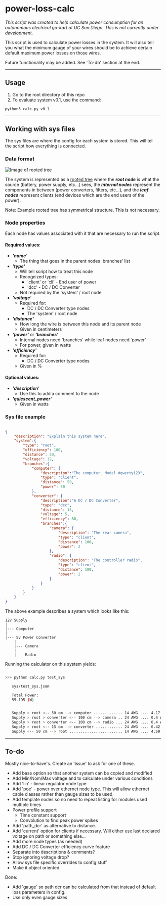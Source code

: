 # power-loss-calc

*This script was created to help calculate power consumption for an autonomous electrical go-kart at UC San Diego. This is not currently under development.*

This script is used to calculate power losses in the system. It will also tell you what the minimum gauge of your wires should be to achieve certain default maximum power losses on those wires.  

Future functionality may be added. See 'To-do' section at the end.

---

## Usage

1. Go to the root directory of this repo
2. To evaluate system v0.1, use the command:  

``` bash
python3 calc.py v0_1
```

---

## Working with sys files

The sys files are where the config for each system is stored. This will tell the script how everything is connected.  

### Data format

![Image of rooted tree](https://www.tutorialspoint.com/discrete_mathematics/images/rooted_tree.jpg "Rooted Tree")

The system is represented as a [rooted tree](https://www.tutorialspoint.com/discrete_mathematics/introduction_to_trees.htm) where the ***root node*** is what the source (battery, power supply, etc...) sees, the ***internal nodes*** represent the components in between (power converters, filters, etc...), and the ***leaf nodes*** represent clients (end devices which are the end users of the power).  

Note: Example rooted tree has symmetrical structure. This is not necessary.

### Node properties

Each node has values associated with it that are necessary to run the script.

#### Required values:
- ***'name'***
	- The thing that goes in the parent nodes 'branches' list
- ***'type'***
	- Will tell script how to treat this node
	- Recognized types:
		- 'client' or 'cli' - End user of power
		- 'dcc' - DC / DC Converter
	- Not required by the 'system' / root node
- ***'voltage'***
	- Required for:
		- DC / DC Converter type nodes
		- The 'system' / root node
- ***'distance'***
	- How long the wire is between this node and its parent node
	- Given in centimeters
- ***'power'*** or ***'branches'***
	- Internal nodes need 'branches' while leaf nodes need 'power'
	- For power, given in watts
- ***'efficiency'***
	- Required for:
		- DC / DC Converter type nodes
	- Given in %

#### Optional values:
- ***'description'***
	- Use this to add a comment to the node
- ***'quiescent_power'***
	- Given in watts

### Sys file example

``` json

{
	"description": "Explain this system here",
	"system":{
		"type":	"root",
		"efficiency": 100,
		"distance":	50,
		"voltage": 12,
		"branches":{
			"computer": {
				"description":"The computer. Model #qwerty123",
				"type": "client",
				"distance": 50,
				"power": 50
			},
			"converter": {
				"description":"A DC / DC Converter",
				"type": "dcc",
				"distance": 15,
				"voltage": 5,
				"efficiency": 80,
				"branches":{
					"camera": {
						"description": "The rear camera",
						"type": "client",
						"distance": 100,
						"power": 2
					},
					"radio": {
						"description": "The controller radio",
						"type": "client",
						"distance": 100,
						"power": 2
					}
				}
			}
		}
	}
}

```

The above example describes a system which looks like this:

```
12v Supply
|
|--- Computer
|
|--- 5v Power Converter
	|
	|--- Camera
	|
	|--- Radio
```

Running the calculator on this system yields:
``` bash

>>> python calc.py test_sys

   sys/test_sys.json

   Total Power:
   55.195 (W)


   Supply > root <-- 50 cm --> computer ............. 14 AWG .... 4.17 A
   Supply > root > converter <-- 100 cm --> camera .. 24 AWG .... 0.4 A
   Supply > root > converter <-- 100 cm --> radio ... 24 AWG .... 0.4 A
   Supply > root <-- 15 cm --> converter ............ 24 AWG .... 0.42 A
   Supply <-- 50 cm --> root ........................ 14 AWG .... 4.59 A

```

---

## To-do

Mostly nice-to-have's. Create an 'issue' to ask for one of these.

- Add base option so that another system can be copied and modified
- Add Min/Nom/Max voltage and to calculate under various conditions
- Add 'lin' - linear regulator node type
- Add 'poe' - power over ethernet node type. This will allow ethernet cable classes rather than gauge sizes to be used.
- Add template nodes so no need to repeat listing for modules used multiple times
- Power profile support
	- Time constant support
	- Convolution to find peak power spikes
- Add 'path_dcr' as alternative to distance.
- Add 'current' option for clients if necessary. Will either use last declared voltage on path or something else...
- Add more node types (as needed)
- Add DC / DC Converter efficiency curve feature
- Separate into descriptions & comments?
- Stop ignoring voltage drop?
- Allow sys file specific overrides to config stuff
- Make it object oriented  

Done:

- Add 'gauge' so path dcr can be calculated from that instead of default loss parameters in config.
- Use only even gauge sizes

